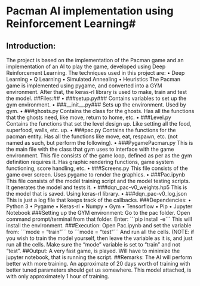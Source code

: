 # Pacman AI implementation using Reinforcement Learning#
<h2>Introduction:</h2>
The project is based on the implementation of the Pacman game and an implementation of an AI to play the game, developed using Deep Reinforcement Learning. 
The techniques used in this project are:
•	Deep Learning
•	Q Learning
•	Simulated Annealing
•	Heuristics
The Pacman game is implemented using pygame, and converted into a GYM environment. After that, the keras-rl library is used to make, train and test the model. 
##Files:##
•	###setup.py###
Contains variables to set up the gym environment.  
•	###__init__.py###
Sets up the environment. Used by gym.
•	###ghosts.py
Contains the class for the ghosts. Has all the functions that the ghosts need, like move, return to home, etc.
•	###Level.py
Contains the functions that set the level design up. Like setting all the food, superfood, walls, etc. up.
•	###pac.py
Contains the functions for the pacman entity. Has all the functions like move, eat, respawn, etc. (not named as such, but perform the following).
•	###PygamePacman.py
This is the main file with the class that gym uses to interface with the game environment. This file consists of the game loop, defined as per as the gym definition requires it. Has graphic rendering functions, game system functioning, score handling, etc.
•	###Screens.py
This file consists of the game over screen. Uses pygame to render the graphics.
•	###Pac.ipynb
This file consists of the model training script and the model testing scripts. It generates the model and tests it.
•	###dqn_pac-v0_weights.hp5
This is the model that is saved. Using keras-rl library.
•	###dqn_pac-v0_log.json
This is just a log file that keeps track of the callbacks.
###Dependencies:
•	Python 3
•	Pygame
•	Keras-rl
•	Numpy
•	Gym
•	Tensorflow
•	Pip
•	Jupyter Notebook
###Setting up the GYM environment:
Go to the pac folder. Open command prompt/terminal from that folder. Enter:
	```pip install -e```
This will install the environment.
###Execution:
Open Pac.ipynb and set the variable from:
	```mode = “train”```
to
	```mode = “test”```
And run all the cells.
(NOTE: if you wish to train the model yourself, then leave the variable as it is, and just run all the cells. Make sure the “mode” variable is set to “train” and not “test”.
##Output:
A very fast game, is played. Will have to minimize the jupyter notebook, that is running the script.
##Remarks:
The AI will perform better with more training. An approximate of 20 days worth of training with better tuned parameters should get us somewhere. This model attached, is with only approximately 1 hour of training.
